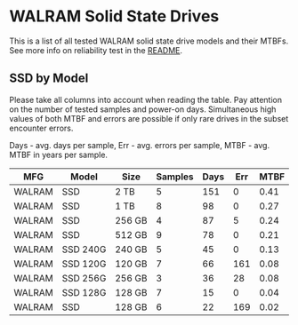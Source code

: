WALRAM Solid State Drives
=========================

This is a list of all tested WALRAM solid state drive models and their MTBFs. See
more info on reliability test in the [README](https://github.com/linuxhw/SMART).

SSD by Model
------------

Please take all columns into account when reading the table. Pay attention on the
number of tested samples and power-on days. Simultaneous high values of both MTBF
and errors are possible if only rare drives in the subset encounter errors.

Days - avg. days per sample,
Err  - avg. errors per sample,
MTBF - avg. MTBF in years per sample.

| MFG       | Model              | Size   | Samples | Days  | Err   | MTBF |
|-----------|--------------------|--------|---------|-------|-------|------|
| WALRAM    | SSD                | 2 TB   | 5       | 151   | 0     | 0.41   |
| WALRAM    | SSD                | 1 TB   | 8       | 98    | 0     | 0.27   |
| WALRAM    | SSD                | 256 GB | 4       | 87    | 5     | 0.24   |
| WALRAM    | SSD                | 512 GB | 9       | 78    | 0     | 0.21   |
| WALRAM    | SSD 240G           | 240 GB | 5       | 45    | 0     | 0.13   |
| WALRAM    | SSD 120G           | 120 GB | 7       | 66    | 161   | 0.08   |
| WALRAM    | SSD 256G           | 256 GB | 3       | 36    | 28    | 0.08   |
| WALRAM    | SSD 128G           | 128 GB | 7       | 15    | 0     | 0.04   |
| WALRAM    | SSD                | 128 GB | 6       | 22    | 169   | 0.02   |
